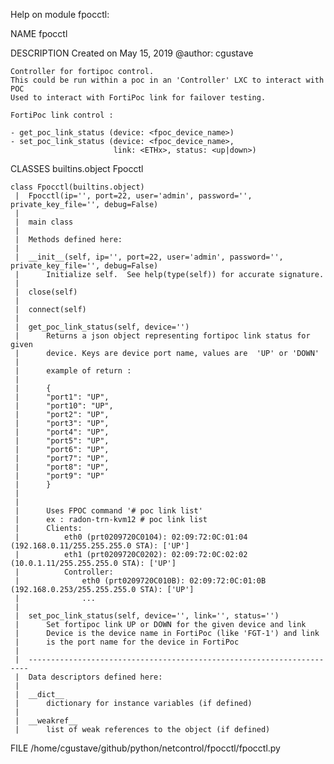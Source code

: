 Help on module fpocctl:

NAME
    fpocctl

DESCRIPTION
    Created on May 15, 2019
    @author: cgustave
    
    Controller for fortipoc control.
    This could be run within a poc in an 'Controller' LXC to interact with POC
    Used to interact with FortiPoc link for failover testing.
    
    FortiPoc link control :
    
    - get_poc_link_status (device: <fpoc_device_name>)
    - set_poc_link_status (device: <fpoc_device_name>,
                           link: <ETHx>, status: <up|down>)

CLASSES
    builtins.object
        Fpocctl
    
    class Fpocctl(builtins.object)
     |  Fpocctl(ip='', port=22, user='admin', password='', private_key_file='', debug=False)
     |  
     |  main class
     |  
     |  Methods defined here:
     |  
     |  __init__(self, ip='', port=22, user='admin', password='', private_key_file='', debug=False)
     |      Initialize self.  See help(type(self)) for accurate signature.
     |  
     |  close(self)
     |  
     |  connect(self)
     |  
     |  get_poc_link_status(self, device='')
     |      Returns a json object representing fortipoc link status for given
     |      device. Keys are device port name, values are  'UP' or 'DOWN'
     |      
     |      example of return :
     |      
     |      {
     |      "port1": "UP",
     |      "port10": "UP",
     |      "port2": "UP",
     |      "port3": "UP",
     |      "port4": "UP",
     |      "port5": "UP",
     |      "port6": "UP",
     |      "port7": "UP",
     |      "port8": "UP",
     |      "port9": "UP"
     |      }
     |      
     |      
     |      Uses FPOC command '# poc link list'
     |      ex : radon-trn-kvm12 # poc link list
     |      Clients:
     |          eth0 (prt0209720C0104): 02:09:72:0C:01:04 (192.168.0.11/255.255.255.0 STA): ['UP']
     |          eth1 (prt0209720C0202): 02:09:72:0C:02:02 (10.0.1.11/255.255.255.0 STA): ['UP']
     |          Controller:
     |              eth0 (prt0209720C010B): 02:09:72:0C:01:0B (192.168.0.253/255.255.255.0 STA): ['UP']
     |              ...
     |  
     |  set_poc_link_status(self, device='', link='', status='')
     |      Set fortipoc link UP or DOWN for the given device and link
     |      Device is the device name in FortiPoc (like 'FGT-1') and link
     |      is the port name for the device in FortiPoc
     |  
     |  ----------------------------------------------------------------------
     |  Data descriptors defined here:
     |  
     |  __dict__
     |      dictionary for instance variables (if defined)
     |  
     |  __weakref__
     |      list of weak references to the object (if defined)

FILE
    /home/cgustave/github/python/netcontrol/fpocctl/fpocctl.py



